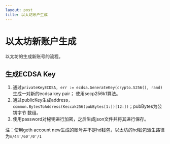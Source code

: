 ```yaml
---
layout: post
title: 以太坊账户生成
---
```


# 以太坊新账户生成
以太坊的生成新账号的流程。

## 生成ECDSA Key
1. 通过`privateKeyECDSA, err := ecdsa.GenerateKey(crypto.S256(), rand)`生成一对新的ecdsa key pair；
使用secp256k1算法。
2. 通过publicKey生成address，`common.BytesToAddress(Keccak256(pubBytes[1:])[12:])`；pubBytes为公钥字节
数组。
3. 使用password对秘钥进行加密，之后生成json文件并将其进行保存。

注：使用geth account new生成的账号并不是hd钱包，以太坊的hd钱包派生路径为`m/44'/60'/0'/1`